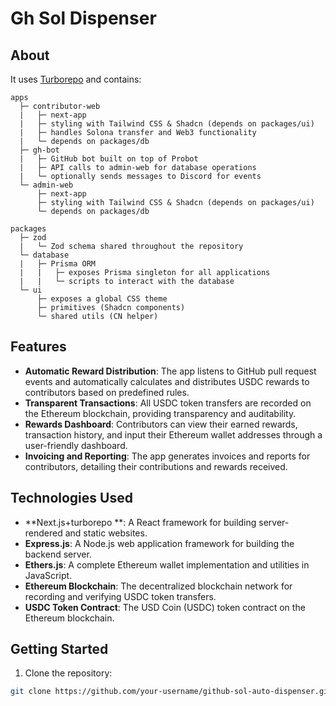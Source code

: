 # Gh Sol Dispenser

## About

It uses [Turborepo](https://turborepo.org) and contains:

```text
apps
  ├─ contributor-web
  |   ├─ next-app
  |   ├─ styling with Tailwind CSS & Shadcn (depends on packages/ui)
  |   ├─ handles Solona transfer and Web3 functionality
  |   └─ depends on packages/db
  ├─ gh-bot
  |   ├─ GitHub bot built on top of Probot
  |   ├─ API calls to admin-web for database operations
  |   └─ optionally sends messages to Discord for events
  └─ admin-web
      ├─ next-app
      ├─ styling with Tailwind CSS & Shadcn (depends on packages/ui)
      └─ depends on packages/db

packages
  ├─ zod
  |   └─ Zod schema shared throughout the repository
  └─ database
  |   ├─ Prisma ORM
  |   |   ├─ exposes Prisma singleton for all applications
  |   |   └─ scripts to interact with the database
  └─ ui
      ├─ exposes a global CSS theme
      ├─ primitives (Shadcn components)
      └─ shared utils (CN helper)
```


## Features

- **Automatic Reward Distribution**: The app listens to GitHub pull request events and automatically calculates and distributes USDC rewards to contributors based on predefined rules.
- **Transparent Transactions**: All USDC token transfers are recorded on the Ethereum blockchain, providing transparency and auditability.
- **Rewards Dashboard**: Contributors can view their earned rewards, transaction history, and input their Ethereum wallet addresses through a user-friendly dashboard.
- **Invoicing and Reporting**: The app generates invoices and reports for contributors, detailing their contributions and rewards received.

## Technologies Used

- **Next.js+turborepo **: A React framework for building server-rendered and static websites.
- **Express.js**: A Node.js web application framework for building the backend server.
- **Ethers.js**: A complete Ethereum wallet implementation and utilities in JavaScript.
- **Ethereum Blockchain**: The decentralized blockchain network for recording and verifying USDC token transfers.
- **USDC Token Contract**: The USD Coin (USDC) token contract on the Ethereum blockchain.

## Getting Started

1. Clone the repository:

```bash
git clone https://github.com/your-username/github-sol-auto-dispenser.git
```
